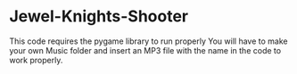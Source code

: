 # Jewel-Knights-Shooter

This code requires the pygame library to run properly
You will have to make your own Music folder and insert an MP3 file with the name in the code to work properly.
